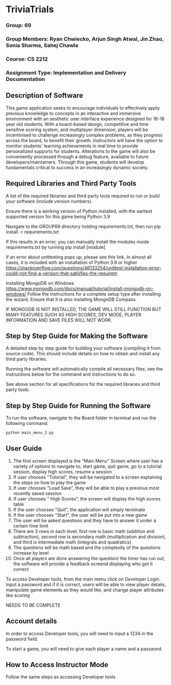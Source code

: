 # TriviaTrials 
### Group: 69
### Group Members: Ryan Chwiecko, Arjun Singh Atwal, Jin Zhao, Sonia Sharma, Sahej Chawla 
### Course: CS 2212
### Assignment Type: Implementation and Delivery Documentation


## Description of Software 
This game application seeks to encourage individuals to effectively apply previous knowledge to concepts in an interactive and immersive environment with an aesthetic user interface experience designed for 16-18 year old students. With a board-based design, competitive and time sensitive scoring system, and multiplayer dimension, players will be incentivised to challenge increasingly complex problems, as they progress across the board, to benefit their growth. Instructors will have the option to monitor students' learning achievements in real time to provide personalized supports for students. Alterations to the game will also be conveniently processed through a debug feature, available to future developers/maintainers. Through this game, students will develop fundamentals critical to success in an increasingly dynamic society.


## Required Libraries and Third Party Tools 
A list of the required libraries and third party tools required to run or build your software (include version numbers).

Ensure there is a working version of Python installed, with the earliest supported version for this game being Python 3.9

Navigate to the GROUP69 directory holding requirements.txt, then run pip install -r requirements.txt

If this results in an error, you can manually install the modules inside requirements.txt by running pip install [module]

If an error about unittesting pops up, please see this link. In almost all cases, it is included with an installation of Python 3.9 or higher
https://stackoverflow.com/questions/46133254/unittest-installation-error-could-not-find-a-version-that-satisfies-the-requirem


Installing MongoDB on Windows
https://www.mongodb.com/docs/manual/tutorial/install-mongodb-on-windows/
Follow the instructions for a complete setup type after installing the wizard. Ensure that it is also installing MongoDB Compass.

IF MONGODB IS NOT INSTALLED, THE GAME WILL STILL FUNCTION BUT MANY FEATURES SUCH AS HIGH SCORES, DEV MODE, PLAYER INFORMATION AND SAVE FILES WILL NOT WORK.


## Step by Step Guide for Making the Software 
A detailed step by step guide for building your software (compiling it from source code). This should include details on how to obtain and install any third party libraries.

Running the software will automatically compile all necessary files, see the instructions below for the command and instructions to do so.

See above section for all specifications for the required libraries and third party tools.


## Step by Step Guide for Running the Software 
To run the software, navigate to the Board folder in terminal and run the following command:

```bash
python main_menu_2.py
```


## User Guide 
1. The first screen displayed is the "Main Menu" Screen where user has a variety of options to navigate to; start game, quit game, go to a tutorial session, display high scores, resume a session
2. If user chooses "Tutorial", they will be navigated to a screen explaining the steps on how to play the game 
3. If user chooses "Load Save", they will be able to play a previous most recently saved session 
4. If user chooses " High Scores", the screen will display the high scores table 
5. If the user chooses "Quit", the application will simply terminate 
6. If the user chooses "Start", the user will be put into a new game 
7. The user will be asked questions and they have to answer it under a certain time limit 
8. There are 3 rows in each level; first row is basic math (addition and subtraction), second row is secondary math (multiplication and division), and third is intermediate math (integrals and quadratics)
9. The questions will be math based and the complexity of the questions increase by level 
10. Once all players are done answering the question/ the timer has run out, the software will provide a feedback screend displaying who got it correct 

To access Developer tools, from the main menu click on Developer Login. Input a password and if it is correct, users will be able to view player details, manipulate game elements as they would like, and change player attributes like scoring

NEEDS TO BE COMPLETE


## Account details 
In order to access Developer tools, you will need to input a 1234 in the password field.

To start a game, you will need to give each player a name and a password. 

## How to Access Instructor Mode 
Follow the same steps as accessing Developer tools